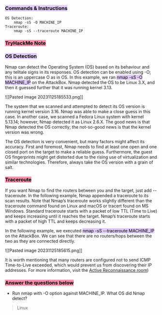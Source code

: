 ### <mark style="background: #D2B3FFA6;">Commands & Instructions</mark>

	OS Detection:
		nmap -sS -O MACHINE_IP
	Traceroute:
		nmap -sS --traceroute MACHINE_IP
### <mark style="background: #FF5582A6;">TryHackMe Note
</mark>

### <mark style="background: #D2B3FFA6;">OS Detection</mark>

Nmap can detect the Operating System (OS) based on its behaviour and any telltale signs in its responses. OS detection can be enabled using -O; this is an uppercase O as in OS. In this example, we ran <mark style="background: #D2B3FFA6;">nmap -sS -O MACHINE_IP</mark> on the AttackBox. Nmap detected the OS to be Linux 3.X, and then it guessed further that it was running kernel 3.13. 

![[Pasted image 20231125185533.png]]


The system that we scanned and attempted to detect its OS version is running kernel version 3.16. Nmap was able to make a close guess in this case. In another case, we scanned a Fedora Linux system with kernel 5.13.14; however, Nmap detected it as Linux 2.6.X. The good news is that Nmap detected the OS correctly; the not-so-good news is that the kernel version was wrong.

The OS detection is very convenient, but many factors might affect its accuracy. First and foremost, Nmap needs to find at least one open and one closed port on the target to make a reliable guess. Furthermore, the guest OS fingerprints might get distorted due to the rising use of virtualization and similar technologies. Therefore, always take the OS version with a grain of salt.


### <mark style="background: #FF5582A6;">Traceroute</mark>

If you want Nmap to find the routers between you and the target, just add --traceroute. In the following example, Nmap appended a traceroute to its scan results. Note that Nmap’s traceroute works slightly different than the traceroute command found on Linux and macOS or tracert found on MS Windows. Standard traceroute starts with a packet of low TTL (Time to Live) and keeps increasing until it reaches the target. Nmap’s traceroute starts with a packet of high TTL and keeps decreasing it. 

In the following example, we executed <mark style="background: #D2B3FFA6;">nmap -sS --traceroute MACHINE_IP</mark> on the AttackBox. We can see that there are no routers/hops between the two as they are connected directly.


![[Pasted image 20231125185615.png]]


It is worth mentioning that many routers are configured not to send ICMP Time-to-Live exceeded, which would prevent us from discovering their IP addresses. For more information, visit the [Active Reconnaissance room](https://tryhackme.com/room/activerecon))

### <mark style="background: #FF5582A6;">Answer the questions below</mark>

- Run nmap with -O option against MACHINE_IP. What OS did Nmap detect? 
> Linux
